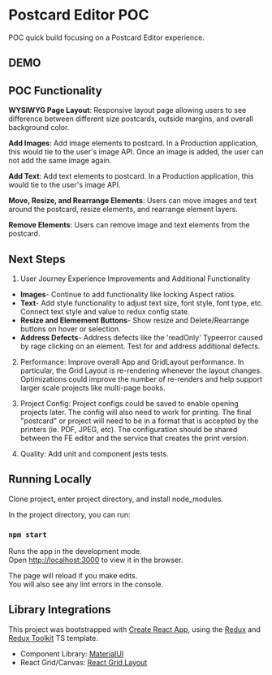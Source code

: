 # Postcard Editor POC

POC quick build focusing on a Postcard Editor experience. 

## DEMO


## POC Functionality

**WYSIWYG Page Layout**: Responsive layout page allowing users to see difference between different size postcards, outside margins, and overall background color.

**Add Images**: Add image elements to postcard. In a Production application, this would tie to the user's image API. Once an image is added, the user can not add the same image again. 

**Add Text**: Add text elements to postcard. In a Production application, this would tie to the user's image API.

**Move, Resize, and Rearrange Elements**: Users can move images and text around the postcard, resize elements, and rearrange element layers. 

**Remove Elements**: Users can remove image and text elements from the postcard. 


## Next Steps

1. User Journey Experience Improvements and Additional Functionality 
- **Images**- Continue to add functionality like locking Aspect ratios. 
- **Text**- Add style functionality to adjust text size, font style, font type, etc. Connect text style and value to redux config state. 
- **Resize and Elemement Buttons**- Show resize and Delete/Rearrange buttons on hover or selection. 
- **Address Defects**- Address defects like the 'readOnly' Typeerror caused by rage clicking on an element. Test for and address additional defects. 

2. Performance: Improve overall App and GridLayout performance. In particular, the Grid Layout is re-rendering whenever the layout changes. Optimizations could improve the number of re-renders and help support larger scale projects like multi-page books. 

3. Project Config: Project configs could be saved to enable opening projects later. The config will also need to work for printing. The final "postcard" or project will need to be in a format that is accepted by the printers (ie. PDF, JPEG, etc). The configuration should be shared between the FE editor and the service that creates the print version. 

4. Quality: Add unit and component jests tests.



## Running Locally

Clone project, enter project directory, and install node_modules.

In the project directory, you can run:

### `npm start`

Runs the app in the development mode.\
Open [http://localhost:3000](http://localhost:3000) to view it in the browser.

The page will reload if you make edits.\
You will also see any lint errors in the console.


## Library Integrations

This project was bootstrapped with [Create React App](https://github.com/facebook/create-react-app), using the [Redux](https://redux.js.org/) and [Redux Toolkit](https://redux-toolkit.js.org/) TS template.

- Component Library: [MaterialUI](https://mui.com/)
- React Grid/Canvas: [React Grid Layout](https://github.com/react-grid-layout/react-grid-layout)

